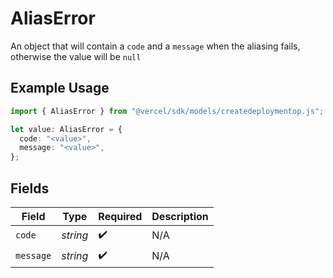 # AliasError

An object that will contain a `code` and a `message` when the aliasing fails, otherwise the value will be `null`

## Example Usage

```typescript
import { AliasError } from "@vercel/sdk/models/createdeploymentop.js";

let value: AliasError = {
  code: "<value>",
  message: "<value>",
};
```

## Fields

| Field              | Type               | Required           | Description        |
| ------------------ | ------------------ | ------------------ | ------------------ |
| `code`             | *string*           | :heavy_check_mark: | N/A                |
| `message`          | *string*           | :heavy_check_mark: | N/A                |